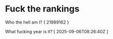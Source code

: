 # Fuck the rankings

Who the hell am I?
{ 21989162 }

What fucking year is it?
[ 2025-09-06T08:26:40Z ]
